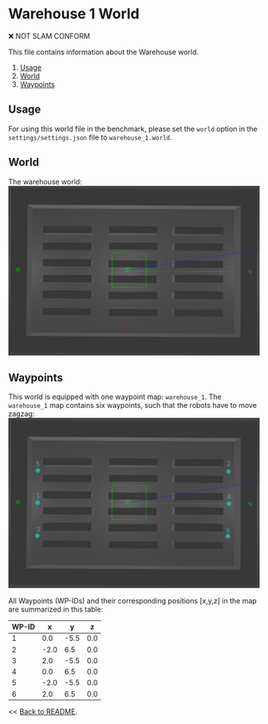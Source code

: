 # Warehouse 1 World
:x: NOT SLAM CONFORM

This file contains information about the Warehouse world.
1. [Usage](#usage)
2. [World](#world)
3. [Waypoints](#waypoints)

## Usage
For using this world file in the benchmark, please set the `world` option 
in the `settings/settings.json` file to `warehouse_1.world`. 

## World
The warehouse world:
![alt text](../res/imgs/worlds/warehouse_1.png "warehouse_1_world")

## Waypoints
This world is equipped with one waypoint map: `warehouse_1`.
The `warehouse_1` map contains six waypoints, such that the robots have to
move zagzag:
![alt text](../res/imgs/wp_maps/warehouse_1.png "warehouse_1")

All Waypoints (WP-IDs) and their corresponding positions
[x,y,z] in the map are summarized in this table: 

WP-ID | x | y | z
--- | --- | --- | ---
1 | 0.0 | -5.5 | 0.0
2 | -2.0 | 6.5 | 0.0
3 | 2.0 | -5.5 | 0.0
4 | 0.0 | 6.5 | 0.0
5 | -2.0 | -5.5 | 0.0
6 | 2.0 | 6.5 | 0.0

<< [Back to README](../README.md).
